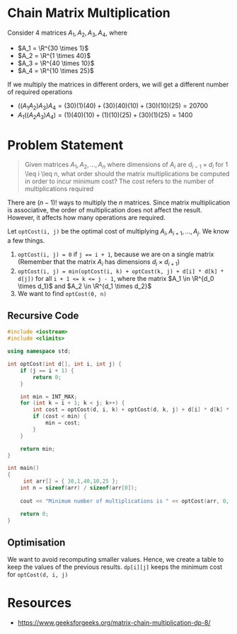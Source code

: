 # Chain Matrix Multiplication

Consider 4 matrices $A_1, A_2, A_3, A_4$, where

- $A_1 = \R^{30 \times 1}$
- $A_2 = \R^{1 \times 40}$
- $A_3 = \R^{40 \times 10}$
- $A_4 = \R^{10 \times 25}$
 
If we multiply the matrices in different orders, we will get a different number of required operations

- $((A_1 A_2)A_3)A_4 = (30)(1)(40) + (30)(40)(10) + (30)(10)(25) = 20700$
- $A_1((A_2 A_3) A_4) = (1)(40)(10) + (1)(10)(25) + (30)(1)(25) = 1400$

# Problem Statement

> Given matrices $A_1, A_2, ..., A_n$ where dimensions of $A_i$ are $d_{i - 1} \times d_i$ for 1 \leq i \leq n, what order should the matrix multiplications be computed in order to incur minimum cost? The cost refers to the number of multiplications required

There are $(n-1)!$ ways to multiply the $n$ matrices. Since matrix multiplication is associative, the order of multiplication does not affect the result. However, it affects how many operations are required. 

Let `optCost(i, j)` be the optimal cost of multiplying $A_i, A_{i + 1}, ..., A_{j}$. We know a few things.

1. `optCost(i, j) = 0` if `j == i + 1`, because we are on a single matrix (Remember that the matrix $A_i$ has dimensions $d_i \times d_{i + 1}$)
2. `optCost(i, j) = min(optCost(i, k) + optCost(k, j) + d[i] * d[k] * d[j])` for all `i + 1 <= k <= j - 1`, where the matrix $A_1 \in \R^{d_0 \times d_1}$ and $A_2 \in \R^{d_1 \times d_2}$
3. We want to find `optCost(0, n)`

## Recursive Code

```cpp
#include <iostream>
#include <climits>

using namespace std;

int optCost(int d[], int i, int j) {
    if (j == i + 1) {
        return 0;
    }

    int min = INT_MAX;
    for (int k = i + 1; k < j; k++) {
        int cost = optCost(d, i, k) + optCost(d, k, j) + d[i] * d[k] * d[j];
        if (cost < min) {
            min = cost;
        }
    }

    return min;
}

int main()
{
     int arr[] = { 30,1,40,10,25 };
    int n = sizeof(arr) / sizeof(arr[0]);
 
    cout << "Minimum number of multiplications is " << optCost(arr, 0, n - 1);

    return 0;
}
```

## Optimisation

We want to avoid recomputing smaller values. Hence, we create a table to keep the values of the previous results. `dp[i][j]` keeps the minimum cost for `optCost(d, i, j)`

# Resources

- https://www.geeksforgeeks.org/matrix-chain-multiplication-dp-8/

